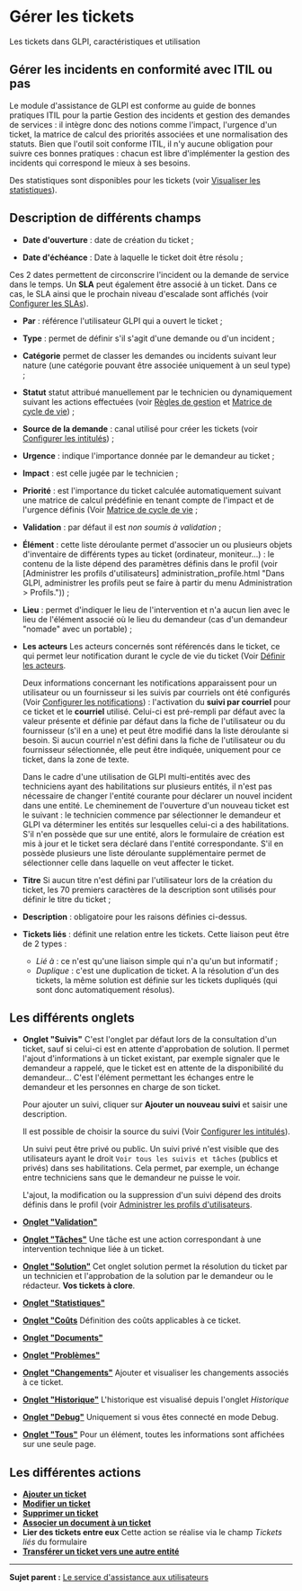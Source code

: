 Gérer les tickets
=================

Les tickets dans GLPI, caractéristiques et utilisation

Gérer les incidents en conformité avec ITIL ou pas
--------------------------------------------------

Le module d'assistance de GLPI est conforme au guide de bonnes pratiques ITIL pour la partie Gestion des incidents et gestion des demandes de services : il intègre donc des notions comme l'impact, l'urgence d'un ticket, la matrice de calcul des priorités associées et une normalisation des statuts. Bien que l'outil soit conforme ITIL, il n'y aucune obligation pour suivre ces bonnes pratiques : chacun est libre d'implémenter la gestion des incidents qui correspond le mieux à ses besoins.

Des statistiques sont disponibles pour les tickets (voir [Visualiser les statistiques](index.php?fr/04_Module_Assistance/11_Statistiques.md "Les rapports concernant les tickets sont disponibles dans le menu Assistance > Statistiques")).


Description de différents champs
--------------------------------
- **Date d'ouverture** : date de création du ticket ;

- **Date d'échéance** : Date à laquelle le ticket doit être résolu ;

Ces 2 dates permettent de circonscrire l'incident ou la demande de service dans le temps. Un **SLA** peut également être associé à un ticket. Dans ce cas, le SLA ainsi que le prochain niveau d'escalade sont affichés (voir [Configurer les SLAs](config_sla.html "Dans GLPI, administrer les SLAs peut se faire à partir du menu Configuration > SLAs.")).

- **Par** : référence l'utilisateur GLPI qui a ouvert le ticket ;

- **Type** : permet de définir s'il s'agit d'une demande ou d'un incident ;

- **Catégorie** permet de classer les demandes ou incidents suivant leur nature (une catégorie pouvant être associée uniquement à un seul type) ;

- **Statut** statut attribué manuellement par le technicien ou dynamiquement suivant les actions effectuées (voir [Règles de gestion](index.php?fr/04_Module_Assistance/04_Tickets/01_Règles_de_gestion.md) et [Matrice de cycle de vie](index.php?fr/04_Module_Assistance/04_Tickets/02_Matrice_de_cycle_de_vie.md)) ;

- **Source de la demande** : canal utilisé pour créer les tickets (voir [Configurer les
intitulés](config_dropdown.html "Les intitulés se configurent depuis le menu Configuration > Intitulés")) ;

- **Urgence** : indique l'importance donnée par le demandeur au ticket ;

- **Impact** : est celle jugée par le technicien ;

- **Priorité** : est l'importance du ticket calculée automatiquement suivant une matrice de calcul prédéfinie en tenant compte de l'impact et de l'urgence définis (Voir [Matrice de cycle de vie](index.php?fr/04_Module_Assistance/04_Tickets/02_Matrice_de_cycle_de_vie.md) ;

- **Validation** : par défaut il est *non soumis à validation* ;

- **Élément** : cette liste déroulante permet d'associer un ou plusieurs objets d'inventaire de différents types au ticket (ordinateur, moniteur...) : le contenu de la liste dépend des paramètres définis dans le profil (voir [Administrer les profils d'utilisateurs] administration_profile.html "Dans GLPI, administrer les profils peut se faire à partir du menu Administration > Profils.")) ;

- **Lieu** : permet d'indiquer le lieu de l'intervention et n'a aucun lien avec le lieu de l'élément associé où le lieu du demandeur (cas d'un demandeur "nomade" avec un portable) ;

- **Les acteurs**
  Les acteurs concernés sont référencés dans le ticket, ce qui permet leur notification durant le cycle de vie du ticket (Voir [Définir les acteurs](index.php?fr/04_Module_Assistance/02_Définir_les_Acteurs.md).

  Deux informations concernant les notifications apparaissent pour un utilisateur ou un fournisseur si les suivis par courriels ont été configurés (Voir [Configurer les notifications](config_notification.html "Les notifications se configurent depuis le menu Configuration > Notifications ;")) : l'activation du **suivi par courriel** pour ce ticket et le **courriel** utilisé. Celui-ci est pré-rempli par défaut avec la valeur présente et définie par défaut dans la fiche de l'utilisateur ou du fournisseur (s'il en a une) et peut être modifié dans la liste déroulante si besoin. Si aucun courriel n'est défini dans la fiche de l'utilisateur ou du fournisseur sélectionnée, elle peut être indiquée, uniquement pour ce ticket, dans la zone de texte.

  Dans le cadre d'une utilisation de GLPI multi-entités avec des techniciens ayant des habilitations sur plusieurs entités, il n'est pas nécessaire de changer l'entité courante pour déclarer un nouvel incident
dans une entité. Le cheminement de l'ouverture d'un nouveau ticket est le suivant : le technicien commence par sélectionner le demandeur et GLPI va déterminer les entités sur lesquelles celui-ci a des habilitations. 
  S'il n'en possède que sur une entité, alors le formulaire de création est mis à jour et le ticket sera déclaré dans l'entité correspondante.
  S'il en possède plusieurs une liste déroulante supplémentaire permet de sélectionner celle dans laquelle on veut affecter le ticket.

- **Titre**
  Si aucun titre n'est défini par l'utilisateur lors de la création du ticket, les 70 premiers caractères de la description sont utilisés pour définir le titre du ticket ;

- **Description** : obligatoire pour les raisons définies ci-dessus.

- **Tickets liés** : définit une relation entre les tickets. 
  Cette liaison peut être de 2 types :
  -   *Lié à* : ce n'est qu'une liaison simple qui n'a qu'un but informatif ;
  -   *Duplique* : c'est une duplication de ticket. A la résolution d'un des tickets, la même solution est définie sur les tickets dupliqués (qui sont donc automatiquement résolus).


Les différents onglets
----------------------
-   **Onglet "Suivis"**
    C'est l'onglet par défaut lors de la consultation d'un ticket, sauf si celui-ci est en attente d'approbation de solution. 
    Il permet l'ajout d'informations à un ticket existant, par exemple signaler que le demandeur a rappelé, que le ticket est en attente de la disponibilité du demandeur... 
    C'est l'élément permettant les échanges entre le demandeur et les personnes en charge de son ticket.

    Pour ajouter un suivi, cliquer sur **Ajouter un nouveau suivi** et saisir une description.

    Il est possible de choisir la source du suivi (Voir [Configurer les intitulés](config_dropdown.html "Les intitulés se configurent depuis le menu Configuration > Intitulés")).

    Un suivi peut être privé ou public. Un suivi privé n'est visible que des utilisateurs ayant le droit `Voir tous les suivis et tâches` (publics et privés) dans ses habilitations. Cela permet, par exemple, un échange entre techniciens sans que le demandeur ne puisse le voir.

    L'ajout, la modification ou la suppression d'un suivi dépend des droits définis dans le profil (voir [Administrer les profils d'utilisateurs](administration_profile.html "Dans GLPI, administrer les profils peut se faire à partir du menu Administration > Profils.").


-   **[Onglet "Validation"](index.php?fr/Les_différents_onglets/Onglet_Validations.md)**

-   **[Onglet "Tâches"](index.php?fr/Les_différents_onglets/Onglet_Tâches.md)**
    Une tâche est une action correspondant à une intervention technique liée à un ticket.


-   **[Onglet "Solution"](index.php?fr/Les_différents_onglets/Onglet_Solution.md)**
    Cet onglet solution permet la résolution du ticket par un technicien et l'approbation de la solution par le demandeur ou le rédacteur.
**Vos tickets à clore**.


-   **[Onglet "Statistiques"](index.php?fr/Les_différents_onglets/Onglet_Statistiques.md)**


-   **[Onglet "Coûts](index.php?fr/Les_différents_onglets/Onglet_Coûts.md)**
    Définition des coûts applicables à ce ticket.

-   **[Onglet "Documents"](index.php?fr/Les_différents_onglets/Onglet_Documents.md)**

-   **[Onglet "Problèmes"](index.php?fr/Les_différents_onglets/Onglet_Problèmes.md)**

-   **[Onglet "Changements"](index.php?fr/Les_différents_onglets/Onglet_Changements.md)**
    Ajouter et visualiser les changements associés à ce ticket.

-   **[Onglet "Historique"](index.php?fr/Les_différents_onglets/Onglet_Historique.md)**
     L'historique est visualisé depuis l'onglet *Historique*

-   **[Onglet "Debug"](index.php?fr/Les_différents_onglets/Onglet_Debug.md)**
    Uniquement si vous êtes connecté en mode Debug.

-   **[Onglet "Tous"](index.php?fr/Les_différents_onglets/Onglet_Tous.md)**
     Pour un élément, toutes les informations sont affichées sur une seule page.


Les différentes actions
-----------------------
-   **[Ajouter un ticket](index.php?fr/04_Module_Assistance/05_Créer_un_ticket.md)**
-   **[Modifier un ticket](index.php?fr/Les_différentes_actions/Modifier_un_objet.md)**
-   **[Supprimer un ticket](index.php?fr/Les_différentes_actions/Supprimer_un_objet.md)**
-   **[Associer un document à un ticket](index.php?fr/Les_différentes_actions/Lier_un_document_à_un_objet.md)**
-   **Lier des tickets entre eux**
    Cette action se réalise via le champ *Tickets liés* du formulaire
-   **[Transférer un ticket vers une autre entité](index.php?fr/Les_différentes_actions/Transférer_un_objet.md)**


--------
**Sujet parent :** [Le service d'assistance aux utilisateurs](index.php?fr/04_Module_Assistance/01_Module_Assistance.md "Le service d'Assistance aux utilisateurs de GLPI")
